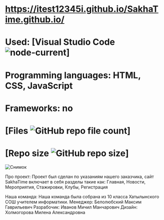 # https://itest12345i.github.io/SakhaTime.github.io/
# Used: [Visual Studio Code <img alt="node-current" src="https://img.shields.io/node/v/vscode">]
# Programming languages: HTML, CSS, JavaScript
# Frameworks: no
# [Files <img alt="GitHub repo file count" src="https://img.shields.io/github/directory-file-count/itest12345i/SakhaTime.github.io">]
# [Repo size <img alt="GitHub repo size" src="https://img.shields.io/github/repo-size/itest12345i/SakhaTime.github.io">]

![Снимок](https://user-images.githubusercontent.com/66470937/227150701-d66d1190-698b-450e-ba72-41bb7c030d75.JPG)


Про проект: Проект был сделан по указаниям нашего заказчика, сайт SakhaTime включает в себя разделы такие как: Главная, Новости, Мероприятия, Стажировки, Клубы, Регистрация

Наша команда: Наша команда была собрана из 10 класса Хатылынского СОШ учителем информатики.
Менеджер: Белолюбский Максим Гаврильевич
Разрабочик: Иванов Мичил Манчарович
Дизайн: Холмогорова Милена Александровна
